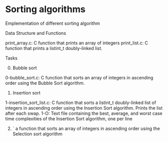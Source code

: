 # Sorting algorithms

Emplementation of different sorting algorithm

Data Structure and Functions

print_array.c: C function that prints an array of integers
print_list.c: C function that prints a listint_t doubly-linked list.

Tasks

0. Bubble sort

0-bubble_sort.c: C function that sorts an array of integers in ascending order using the Bubble Sort algorithm.

1. Insertion sort

1-insertion_sort_list.c: C function that sorts a listint_t doubly-linked list of integers in ascending order using the Insertion Sort algorithm.
Prints the list after each swap.
1-O: Text file containing the best, average, and worst case time complexities of the Insertion Sort algorithm, one per line

2. `
 a function that sorts an array of integers in ascending order using the Selection sort algorithm

